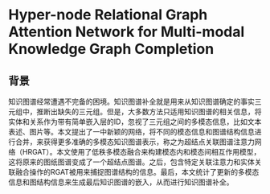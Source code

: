 # Hyper-node Relational Graph Attention Network for Multi-modal Knowledge Graph Completion

## 背景

知识图谱经常遭遇不完备的困境。知识图谱补全就是用来从知识图谱确定的事实三元组中，推断出缺失的三元组。但是，大多数方法只适用知识图谱的相关信息，将实体和关系作为带有简单嵌入层的ID，忽视了三元组之间的多模态信息，比如文本表述、图片等。本文提出了一中新颖的网络，将不同的模态信息和图谱结构信息进行合并，来获得更多准确的多模态知识图谱表示，称之为超结点关联图谱注意力网络（HRGAT）。本文使用了低秩多模态融合来构建模态内和模态间相互作用模型，这将原来的图纸图谱变成了一个超结点图谱。之后，包含特定关联注意力和实体关联融合操作的RGAT被用来捕捉图谱结构的信息。最后，本文统计了更新的多模态信息和图结构信息来生成最后知识图谱的嵌入，从而进行知识图谱补全。
